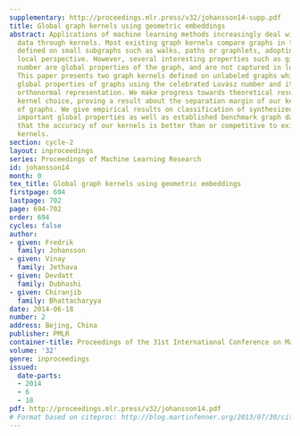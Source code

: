 ```yaml
---
supplementary: http://proceedings.mlr.press/v32/johansson14-supp.pdf
title: Global graph kernels using geometric embeddings
abstract: Applications of machine learning methods increasingly deal with graph structured
  data through kernels. Most existing graph kernels compare graphs in terms of features
  defined on small subgraphs such as walks, paths or graphlets, adopting an inherently
  local perspective. However, several interesting properties such as girth or chromatic
  number are global properties of the graph, and are not captured in local substructures.
  This paper presents two graph kernels defined on unlabeled graphs which capture
  global properties of graphs using the celebrated Lovász number and its associated
  orthonormal representation. We make progress towards theoretical results aiding
  kernel choice, proving a result about the separation margin of our kernel for classes
  of graphs. We give empirical results on classification of synthesized graphs with
  important global properties as well as established benchmark graph datasets, showing
  that the accuracy of our kernels is better than or competitive to existing graph
  kernels.
section: cycle-2
layout: inproceedings
series: Proceedings of Machine Learning Research
id: johansson14
month: 0
tex_title: Global graph kernels using geometric embeddings
firstpage: 694
lastpage: 702
page: 694-702
order: 694
cycles: false
author:
- given: Fredrik
  family: Johansson
- given: Vinay
  family: Jethava
- given: Devdatt
  family: Dubhashi
- given: Chiranjib
  family: Bhattacharyya
date: 2014-06-18
number: 2
address: Bejing, China
publisher: PMLR
container-title: Proceedings of the 31st International Conference on Machine Learning
volume: '32'
genre: inproceedings
issued:
  date-parts:
  - 2014
  - 6
  - 18
pdf: http://proceedings.mlr.press/v32/johansson14.pdf
# Format based on citeproc: http://blog.martinfenner.org/2013/07/30/citeproc-yaml-for-bibliographies/
---
```

